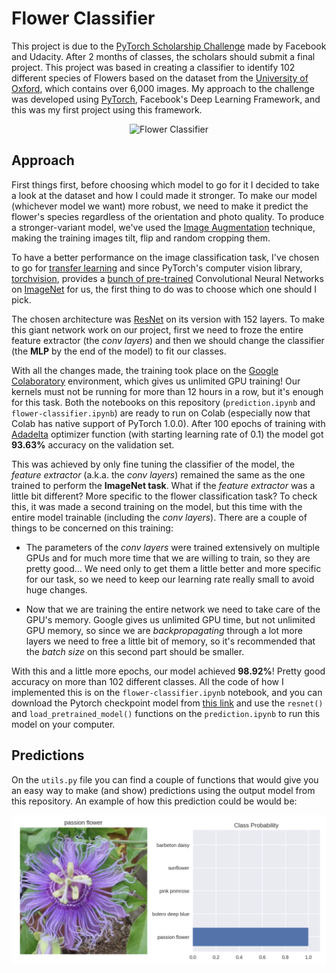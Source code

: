 # Flower Classifier

This project is due to the [PyTorch Scholarship Challenge](https://sites.google.com/udacity.com/pytorch-scholarship-facebook/phase-1-archived/phase-1-home)
made by Facebook and Udacity. After 2 months of classes, the scholars should submit a final project. This project was
based in creating a classifier to identify 102 different species of Flowers based on the dataset from the [University
of Oxford](http://www.robots.ox.ac.uk/~vgg/data/flowers/), which contains over 6,000 images. My approach to the 
challenge was developed using [PyTorch](https://www.pytorch.org), Facebook's Deep Learning Framework, and this was my
first project using this framework.

<p align="center">
    <img src="https://s3.amazonaws.com/video.udacity-data.com/topher/2018/November/5be1bb0e_image-04549/image-04549.jpg" height="350" title="Flower Classifier">
</p>

## Approach

First things first, before choosing which model to go for it I decided to take a look at the dataset and how I could
made it stronger. To make our model (whichever model we want) more robust, we need to make it predict the 
flower's species regardless of the orientation and photo quality. To produce a stronger-variant model, we've used the
[Image Augmentation](http://cs231n.stanford.edu/reports/2017/pdfs/300.pdf) technique, making the training images tilt,
flip and random cropping them. 

To have a better performance on the image classification task, I've chosen to go for [transfer learning](http://cs231n.github.io/transfer-learning/)
and since PyTorch's computer vision library, [torchvision](https://pytorch.org/docs/stable/torchvision/index.html), 
provides a [bunch of pre-trained](https://pytorch.org/docs/stable/torchvision/models.html) Convolutional Neural Networks
on [ImageNet](http://www.image-net.org/) for us, the first thing to do was to choose which one should I pick. 

The chosen architecture was [ResNet](https://arxiv.org/abs/1512.03385) on its version with 152 layers. To make this 
giant network work on our project, first we need to froze the entire feature extractor (the *conv layers*) and then 
we should change the classifier (the **MLP** by the end of the model) to fit our classes. 

With all the changes made, the training took place on the [Google Colaboratory](https://colab.research.google.com/) 
environment, which gives us unlimited GPU training! Our kernels must not be running for more than 12 hours in a row, but
it's enough for this task. Both the notebooks on this repository (`prediction.ipynb` and `flower-classifier.ipynb`) are
ready to run on Colab (especially now that Colab has native support of PyTorch 1.0.0). After 100 epochs of training with
[Adadelta](https://arxiv.org/abs/1212.5701) optimizer function (with starting learning rate of 0.1) the model got 
$\mathbf{93.63\%}$ accuracy on the validation set. 

This was achieved by only fine tuning the classifier of the model, the *feature extractor* (a.k.a. the *conv layers*)
remained the same as the one trained to perform the **ImageNet task**. What if the *feature extractor* was a little bit
different? More specific to the flower classification task? To check this, it was made a second training on the model,
but this time with the entire model trainable (including the *conv layers*). There are a couple of things to be 
concerned on this training:

* The parameters of the *conv layers* were trained extensively on multiple GPUs and for much more time that we are
willing to train, so they are pretty good... We need only to get them a little better and more specific for our task, so
we need to keep our learning rate really small to avoid huge changes.

* Now that we are training the entire network we need to take care of the GPU's memory. Google gives us unlimited GPU
time, but not unlimited GPU memory, so since we are *backpropagating* through a lot more layers we need to free a little
bit of memory, so it's recommended that the *batch size* on this second part should be smaller.

With this and a little more epochs, our model achieved $\mathbf{98.92\%}$! Pretty good accuracy on more than 102 
different classes. All the code of how I implemented this is on the `flower-classifier.ipynb` notebook, and you can
download the Pytorch checkpoint model from [this link](https://drive.google.com/uc?export=download&id=1UJW1XcXTjgrFulKDoLnSOOy9O3LtdgEr)
and use the `resnet()` and `load_pretrained_model()` functions on the `prediction.ipynb` to run this model on your computer.

## Predictions

On the `utils.py` file you can find a couple of functions that would give you an easy way to make (and show) predictions
using the output model from this repository. An example of how this prediction could be would be:

![flower-prediction](assets/prediction.png)